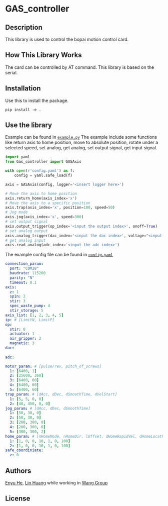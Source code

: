 # GAS_controller

## Description

This library is used to control the bopai motion control card.
## How This Library Works
The card can be controlled by AT command. This library is based on the serial.

## Installation

Use this to install the package.

```
pip install -e .
```
## Use the library
Example can be found in [`example.py`](./example.py)
The example include some functions like return axis to home position, move to absolute position, rotate under a selected speed, set analog, get analog, set output signal, get input signal.

```python
import yaml
from Gas_controller import GASAxis

with open(r'config.yaml') as f:
    config = yaml.safe_load(f)

axis = GASAxis(config, logger='<insert logger here>')

# Move the axis to home position
axis.return_home(axis_index='x')
# Move the axis to a specific position
axis.trap(axis_index='x', position=100, speed=50)
# Jog mode
axis.jog(axis_index='x', speed=300)
# set output signal
axis.output_trigger(op_index='<input the output index>', onoff=True)
# set analog output
axis.analog_trigger(dac_index='<input the dac index>', voltage="<input the voltage>")
# get analog input
axis.read_analog(adc_index='<input the adc index>')
```
The example config file can be found in [`config.yaml`](./config.yaml)
```yaml
connection_param:
  port: "COM28"
  baudrate: 115200
  parity: "N"
  timeout: 0.1
axis:
  z: 1
  spin: 2
  stir: 3
  spec_waste_pump: 4 
  stir_storage: 5
axis_list: [1, 2, 3, 4, 5]
ip: # [LimitN, LimitP]
op:
  stir: 0
  actuator: 1 
  air_gripper: 2
  magnetic: 3
dac: 
      
adc: 

motor_param: # [pulse/rev, pitch_of_screws]
  1: [6400, 1]
  2: [25600, 360]
  3: [6400, 60]
  4: [6400, 60]
  5: [6400, 60]
trap_param: # [dAcc, dDec, dSmoothTime, dVelStart]
  1: [5, 5, 0, 0]
  2: [40, 450, 0, 0]
jog_param: # [dAcc, dDec, dSmoothTime]
  1: [50, 30, 0]
  2: [50, 30, 0]
  3: [200, 300, 0]
  4: [200, 300, 0]
  5: [300, 300, 2]
home_param: # [nHomeMode, nHomeDir, lOffset, dHomeRapidVel, dHomeLocatVel, dHomeIndexVel, dHomeAcc]
  1: [1, 0, 0, 10, 1, 0, 100]
  2: [1, 0, 0, 10, 1, 0, 100]
safe_coordiniate:
  z: 0
```


## Authors

[Enyu He](409476555@qq.com), [Lin Huang](huanglin1757@stu.xmu.edu.cn) while working in [Wang Group](https://cwang.xmu.edu.cn/)

## License